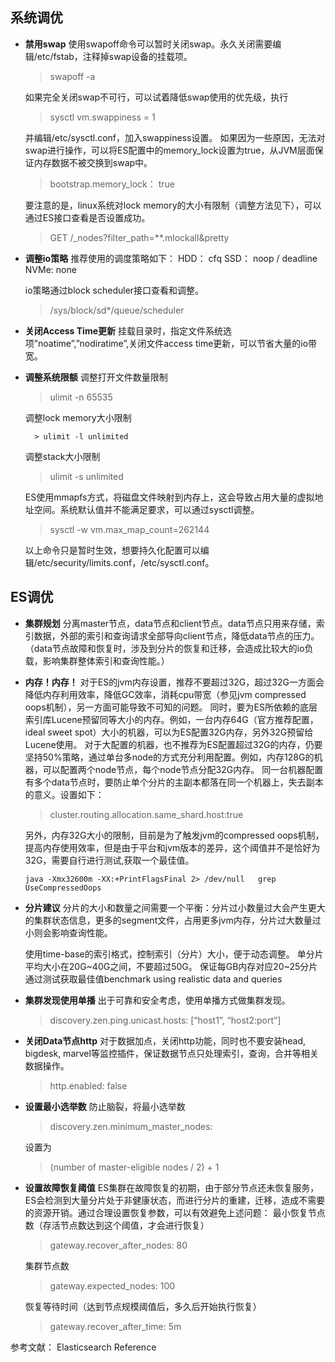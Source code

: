 ## 系统调优

- **禁用swap** 使用swapoff命令可以暂时关闭swap。永久关闭需要编辑/etc/fstab，注释掉swap设备的挂载项。
    > swapoff -a

    如果完全关闭swap不可行，可以试着降低swap使用的优先级，执行

    > sysctl vm.swappiness = 1

    并编辑/etc/sysctl.conf，加入swappiness设置。  如果因为一些原因，无法对swap进行操作，可以将ES配置中的memory_lock设置为true，从JVM层面保证内存数据不被交换到swap中。

    > bootstrap.memory_lock： true

    要注意的是，linux系统对lock memory的大小有限制（调整方法见下），可以通过ES接口查看是否设置成功。

    > GET /_nodes?filter_path=**.mlockall&pretty

- **调整io策略** 推荐使用的调度策略如下： HDD： cfq SSD： noop / deadline NVMe: none

    io策略通过block scheduler接口查看和调整。

    > /sys/block/sd*/queue/scheduler

- **关闭Access Time更新** 挂载目录时，指定文件系统选项”noatime”,”nodiratime”,关闭文件access time更新，可以节省大量的io带宽。

- **调整系统限额** 调整打开文件数量限制
    > ulimit -n 65535

    调整lock memory大小限制

        > ulimit -l unlimited

    调整stack大小限制

    > ulimit -s unlimited

    ES使用mmapfs方式，将磁盘文件映射到内存上，这会导致占用大量的虚拟地址空间。系统默认值并不能满足要求，可以通过sysctl调整。

    > sysctl -w vm.max_map_count=262144

    以上命令只是暂时生效，想要持久化配置可以编辑/etc/security/limits.conf，/etc/sysctl.conf。

## ES调优

- **集群规划** 分离master节点，data节点和client节点。data节点只用来存储，索引数据，外部的索引和查询请求全部导向client节点，降低data节点的压力。（data节点故障和恢复时，涉及到分片的恢复和迁移，会造成比较大的io负载，影响集群整体索引和查询性能。）

- **内存！内存！** 对于ES的jvm内存设置，推荐不要超过32G，超过32G一方面会降低内存利用效率，降低GC效率，消耗cpu带宽（参见jvm compressed oops机制），另一方面可能导致不可知的问题。 同时，要为ES所依赖的底层索引库Lucene预留同等大小的内存。例如，一台内存64G（官方推荐配置，ideal sweet spot）大小的机器，可以为ES配置32G内存，另外32G预留给Lucene使用。 对于大配置的机器，也不推荐为ES配置超过32G的内存，仍要坚持50%策略，通过单台多node的方式充分利用配置。例如，内存128G的机器，可以配置两个node节点，每个node节点分配32G内存。 同一台机器配置有多个data节点时，要防止单个分片的主副本都落在同一个机器上，失去副本的意义。设置如下：
    > cluster.routing.allocation.same_shard.host:true

    另外，内存32G大小的限制，目前是为了触发jvm的compressed oops机制，提高内存使用效率，但是由于平台和jvm版本的差异，这个阈值并不是恰好为32G，需要自行进行测试,获取一个最佳值。

    ```
    java -Xmx32600m -XX:+PrintFlagsFinal 2> /dev/null	grep UseCompressedOops
    ```
- **分片建议** 分片的大小和数量之间需要一个平衡：分片过小数量过大会产生更大的集群状态信息，更多的segment文件，占用更多jvm内存，分片过大数量过小则会影响查询性能。

    使用time-base的索引格式，控制索引（分片）大小，便于动态调整。
    单分片平均大小在20G~40G之间，不要超过50G。
    保证每GB内存对应20~25分片
    通过测试获取最佳值benchmark using realistic data and queries
- **集群发现使用单播** 出于可靠和安全考虑，使用单播方式做集群发现。
    > discovery.zen.ping.unicast.hosts: [“host1”, “host2:port”]

- **关闭Data节点http** 对于数据加点，关闭http功能，同时也不要安装head, bigdesk, marvel等监控插件，保证数据节点只处理索引，查询，合并等相关数据操作。
    > http.enabled: false

- **设置最小选举数** 防止脑裂，将最小选举数
    > discovery.zen.minimum_master_nodes:

    设置为

    > (number of master-eligible nodes / 2) + 1

- **设置故障恢复阈值** ES集群在故障恢复的初期，由于部分节点还未恢复服务，ES会检测到大量分片处于非健康状态，而进行分片的重建，迁移，造成不需要的资源开销。通过合理设置恢复参数，可以有效避免上述问题： 最小恢复节点数（存活节点数达到这个阈值，才会进行恢复）

    > gateway.recover_after_nodes: 80

    集群节点数

    > gateway.expected_nodes: 100

    恢复等待时间（达到节点规模阈值后，多久后开始执行恢复）

    > gateway.recover_after_time: 5m

参考文献： Elasticsearch Reference